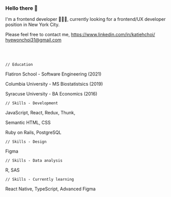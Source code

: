 ### Hello there 👋

I'm a frontend developer 👩🏻‍💻, currently looking for a frontend/UX developer position in New York City.

Please feel free to contact me,
https://www.linkedin.com/in/katiehchoi/
hyewonchoi31@gmail.com

<br>
<br>


`// Education`

Flatiron School - Software Engineering (2021)

Columbia University - MS Biostatistsics (2019)

Syracuse University - BA Economics (2016)

`// Skills - Development`

JavaScript, React, Redux, Thunk,

Semantic HTML, CSS

Ruby on Rails, PostgreSQL

`// Skills - Design`

Figma

`// Skills - Data analysis`

R, SAS

`// Skills - Currently learning`

React Native, TypeScript, Advanced Figma


<!--
**katiehyewonchoi/katiehyewonchoi** is a ✨ _special_ ✨ repository because its `README.md` (this file) appears on your GitHub profile.

Here are some ideas to get you started:

- 🔭 I’m currently working on ...
- 🌱 I’m currently learning ...
- 👯 I’m looking to collaborate on ...
- 🤔 I’m looking for help with ...
- 💬 Ask me about ...
- 📫 How to reach me: ...
- 😄 Pronouns: ...
- ⚡ Fun fact: ...
-->
